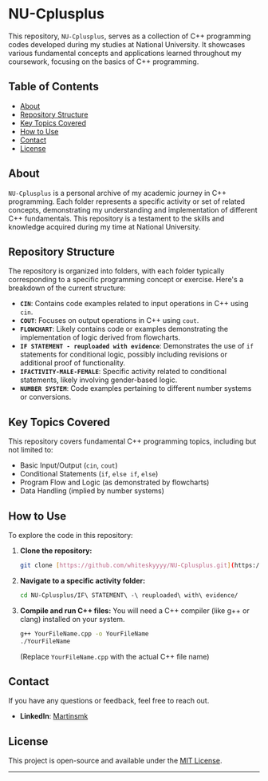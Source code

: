 # NU-Cplusplus

This repository, `NU-Cplusplus`, serves as a collection of C++ programming codes developed during my studies at National University. It showcases various fundamental concepts and applications learned throughout my coursework, focusing on the basics of C++ programming.

## Table of Contents

* [About](#about)
* [Repository Structure](#repository-structure)
* [Key Topics Covered](#key-topics-covered)
* [How to Use](#how-to-use)
* [Contact](#contact)
* [License](#license)

## About

`NU-Cplusplus` is a personal archive of my academic journey in C++ programming. Each folder represents a specific activity or set of related concepts, demonstrating my understanding and implementation of different C++ fundamentals. This repository is a testament to the skills and knowledge acquired during my time at National University.

## Repository Structure

The repository is organized into folders, with each folder typically corresponding to a specific programming concept or exercise. Here's a breakdown of the current structure:

* **`CIN`**: Contains code examples related to input operations in C++ using `cin`.
* **`COUT`**: Focuses on output operations in C++ using `cout`.
* **`FLOWCHART`**: Likely contains code or examples demonstrating the implementation of logic derived from flowcharts.
* **`IF STATEMENT - reuploaded with evidence`**: Demonstrates the use of `if` statements for conditional logic, possibly including revisions or additional proof of functionality.
* **`IFACTIVITY-MALE-FEMALE`**: Specific activity related to conditional statements, likely involving gender-based logic.
* **`NUMBER SYSTEM`**: Code examples pertaining to different number systems or conversions.

## Key Topics Covered

This repository covers fundamental C++ programming topics, including but not limited to:

* Basic Input/Output (`cin`, `cout`)
* Conditional Statements (`if`, `else if`, `else`)
* Program Flow and Logic (as demonstrated by flowcharts)
* Data Handling (implied by number systems)

## How to Use

To explore the code in this repository:

1.  **Clone the repository:**
    ```bash
    git clone [https://github.com/whiteskyyyy/NU-Cplusplus.git](https://github.com/YourGitHubUsername/NU-Cplusplus.git)
    ```
2.  **Navigate to a specific activity folder:**
    ```bash
    cd NU-Cplusplus/IF\ STATEMENT\ -\ reuploaded\ with\ evidence/
    ```
3.  **Compile and run C++ files:**
    You will need a C++ compiler (like g++ or clang) installed on your system.
    ```bash
    g++ YourFileName.cpp -o YourFileName
    ./YourFileName
    ```
    (Replace `YourFileName.cpp` with the actual C++ file name)

## Contact

If you have any questions or feedback, feel free to reach out.

* **LinkedIn**: [Martinsmk](https://www.linkedin.com/in/martinsmk/)

## License

This project is open-source and available under the [MIT License](https://opensource.org/licenses/MIT).

---
